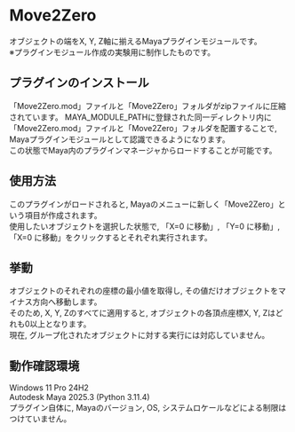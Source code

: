 # Move2Zero
オブジェクトの端をX, Y, Z軸に揃えるMayaプラグインモジュールです。  
※プラグインモジュール作成の実験用に制作したものです。
## プラグインのインストール
「Move2Zero.mod」ファイルと「Move2Zero」フォルダがzipファイルに圧縮されています。
MAYA_MODULE_PATHに登録された同一ディレクトリ内に「Move2Zero.mod」ファイルと「Move2Zero」フォルダを配置することで, Mayaプラグインモジュールとして認識できるようになります。  
この状態でMaya内のプラグインマネージャからロードすることが可能です。
## 使用方法
このプラグインがロードされると, Mayaのメニューに新しく「Move2Zero」という項目が作成されます。  
使用したいオブジェクトを選択した状態で, 「X=0 に移動」, 「Y=0 に移動」, 「X=0 に移動」をクリックするとそれぞれ実行されます。  
## 挙動
オブジェクトのそれぞれの座標の最小値を取得し, その値だけオブジェクトをマイナス方向へ移動します。  
そのため, X, Y, Zのすべてに適用すると, オブジェクトの各頂点座標X, Y, Zはどれも0以上となります。  
現在, グループ化されたオブジェクトに対する実行には対応していません。
## 動作確認環境
Windows 11 Pro 24H2  
Autodesk Maya 2025.3 (Python 3.11.4)  
プラグイン自体に, Mayaのバージョン, OS, システムロケールなどによる制限はつけていません。